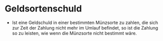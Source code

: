# Geldsortenschuld

- Ist eine Geldschuld in einer bestimmten Münzsorte zu zahlen, die sich zur Zeit der Zahlung nicht mehr im Umlauf befindet, so ist die Zahlung so zu leisten, wie wenn die Münzsorte nicht bestimmt wäre.

